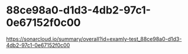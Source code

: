 # 88ce98a0-d1d3-4db2-97c1-0e67152f0c00
https://sonarcloud.io/summary/overall?id=examly-test_88ce98a0-d1d3-4db2-97c1-0e67152f0c00

